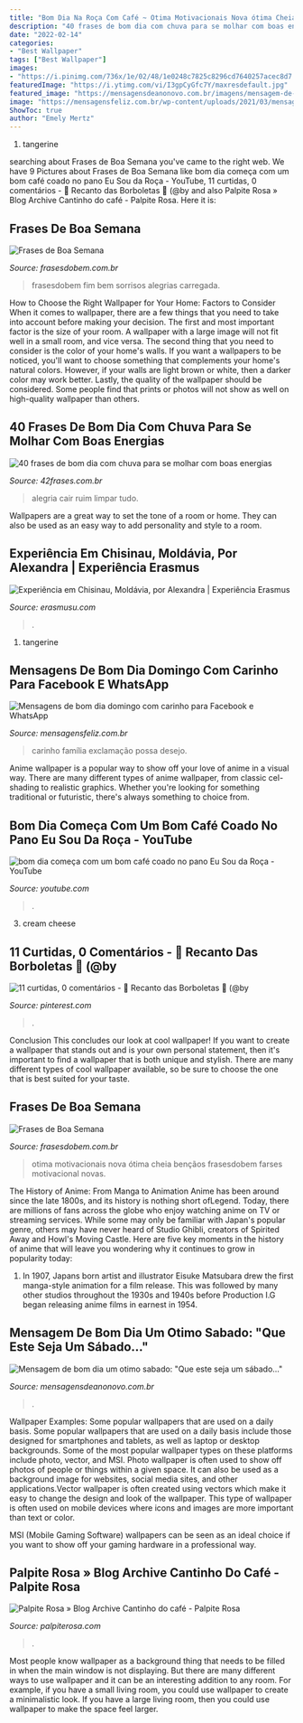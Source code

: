 ```yaml
---
title: "Bom Dia Na Roça Com Café ~ Otima Motivacionais Nova ótima Cheia Bençãos Frasesdobem Farses Motivacional Novas"
description: "40 frases de bom dia com chuva para se molhar com boas energias"
date: "2022-02-14"
categories:
- "Best Wallpaper"
tags: ["Best Wallpaper"]
images:
- "https://i.pinimg.com/736x/1e/02/48/1e0248c7825c8296cd7640257acec8d7.jpg"
featuredImage: "https://i.ytimg.com/vi/I3gpCyGfc7Y/maxresdefault.jpg"
featured_image: "https://mensagensdeanonovo.com.br/imagens/mensagem-de-bom-dia-um-otimo-sabado-768x768.png"
image: "https://mensagensfeliz.com.br/wp-content/uploads/2021/03/mensagens-de-bom-dia-domingo-com-carinho-para-facebook-e-whatsapp-17.jpg"
ShowToc: true
author: "Emely Mertz"
---
```



1. tangerine 

	

		
searching about Frases de Boa Semana you've came to the right web. We have 9 Pictures about Frases de Boa Semana like bom dia começa com um bom café coado no pano Eu Sou da Roça - YouTube, 11 curtidas, 0 comentários - 🦋 Recanto das Borboletas 🦋 (@by and also Palpite Rosa » Blog Archive Cantinho do café - Palpite Rosa. Here it is:
		
    
## Frases De Boa Semana

<img loading=lazy src="https://www.frasesdobem.com.br/wp-content/uploads/2014/05/que-a-semana-venha.jpg?x57856" onerror="this.onerror=null;this.src='https://tse4.mm.bing.net/th?id=OIP.sgHahg6-vjHY8SxfeCLz0gHaF7&amp;pid=15.1';" alt="Frases de Boa Semana">

_Source: frasesdobem.com.br_

>frasesdobem fim bem sorrisos alegrias carregada. 

	

How to Choose the Right Wallpaper for Your Home: Factors to Consider
When it comes to wallpaper, there are a few things that you need to take into account before making your decision. The first and most important factor is the size of your room. A wallpaper with a large image will not fit well in a small room, and vice versa. 
The second thing that you need to consider is the color of your home's walls. If you want a wallpapers to be noticed, you'll want to choose something that complements your home's natural colors. However, if your walls are light brown or white, then a darker color may work better. 
Lastly, the quality of the wallpaper should be considered. Some people find that prints or photos will not show as well on high-quality wallpaper than others.

    
## 40 Frases De Bom Dia Com Chuva Para Se Molhar Com Boas Energias

<img loading=lazy src="https://www.42frases.com.br/wp-content/uploads/2019/11/bom-dia-deixe-a-chuva.jpg" onerror="this.onerror=null;this.src='https://tse3.mm.bing.net/th?id=OIP.ovZfxsa7-WZHpM32BU0lxwHaHa&amp;pid=15.1';" alt="40 frases de bom dia com chuva para se molhar com boas energias">

_Source: 42frases.com.br_

>alegria cair ruim limpar tudo. 

	

Wallpapers are a great way to set the tone of a room or home. They can also be used as an easy way to add personality and style to a room.

    
## Experiência Em Chisinau, Moldávia, Por Alexandra | Experiência Erasmus

<img loading=lazy src="https://d1bvpoagx8hqbg.cloudfront.net/originals/experiencia-em-chisinau-molda-por-alexandra-4109400ac6ecd79499dfb542b25a5d9f.jpg" onerror="this.onerror=null;this.src='https://tse2.mm.bing.net/th?id=OIP.uI6BynRozI7ca3LsvFUMxQHaFj&amp;pid=15.1';" alt="Experiência em Chisinau, Moldávia, por Alexandra | Experiência Erasmus">

_Source: erasmusu.com_

>. 

	

1. tangerine 

    
## Mensagens De Bom Dia Domingo Com Carinho Para Facebook E WhatsApp

<img loading=lazy src="https://mensagensfeliz.com.br/wp-content/uploads/2021/03/mensagens-de-bom-dia-domingo-com-carinho-para-facebook-e-whatsapp-17.jpg" onerror="this.onerror=null;this.src='https://tse1.mm.bing.net/th?id=OIP.S6n7hyVl9rEPhrSsXbTbxQHaJ5&amp;pid=15.1';" alt="Mensagens de bom dia domingo com carinho para Facebook e WhatsApp">

_Source: mensagensfeliz.com.br_

>carinho família exclamação possa desejo. 

	

Anime wallpaper is a popular way to show off your love of anime in a visual way. There are many different types of anime wallpaper, from classic cel-shading to realistic graphics. Whether you're looking for something traditional or futuristic, there's always something to choice from.

    
## Bom Dia Começa Com Um Bom Café Coado No Pano Eu Sou Da Roça - YouTube

<img loading=lazy src="https://i.ytimg.com/vi/I3gpCyGfc7Y/maxresdefault.jpg" onerror="this.onerror=null;this.src='https://tse1.mm.bing.net/th?id=OIP.ZjAOhc_dEL3Pk6vkFLKx9AHaEK&amp;pid=15.1';" alt="bom dia começa com um bom café coado no pano Eu Sou da Roça - YouTube">

_Source: youtube.com_

>. 

	

3. cream cheese 

    
## 11 Curtidas, 0 Comentários - 🦋 Recanto Das Borboletas 🦋 (@by

<img loading=lazy src="https://i.pinimg.com/736x/1e/02/48/1e0248c7825c8296cd7640257acec8d7.jpg" onerror="this.onerror=null;this.src='https://tse1.mm.bing.net/th?id=OIP.IkQLoKgiCpnrcWgo_879rQHaJP&amp;pid=15.1';" alt="11 curtidas, 0 comentários - 🦋 Recanto das Borboletas 🦋 (@by">

_Source: pinterest.com_

>. 

	

Conclusion
This concludes our look at cool wallpaper! If you want to create a wallpaper that stands out and is your own personal statement, then it's important to find a wallpaper that is both unique and stylish. There are many different types of cool wallpaper available, so be sure to choose the one that is best suited for your taste.

    
## Frases De Boa Semana

<img loading=lazy src="https://www.frasesdobem.com.br/wp-content/uploads/2014/09/uma-semana-florida.jpg?x57856" onerror="this.onerror=null;this.src='https://tse1.mm.bing.net/th?id=OIP.o0nqCrOOWnHm5_o39jNQogHaF7&amp;pid=15.1';" alt="Frases de Boa Semana">

_Source: frasesdobem.com.br_

>otima motivacionais nova ótima cheia bençãos frasesdobem farses motivacional novas. 

	

The History of Anime: From Manga to Animation
Anime has been around since the late 1800s, and its history is nothing short ofLegend. Today, there are millions of fans across the globe who enjoy watching anime on TV or streaming services. While some may only be familiar with Japan's popular genre, others may have never heard of Studio Ghibli, creators of Spirited Away and Howl's Moving Castle. Here are five key moments in the history of anime that will leave you wondering why it continues to grow in popularity today:
1) In 1907, Japans born artist and illustrator Eisuke Matsubara drew the first manga-style animation for a film release. This was followed by many other studios throughout the 1930s and 1940s before Production I.G began releasing anime films in earnest in 1954.

    
## Mensagem De Bom Dia Um Otimo Sabado: &quot;Que Este Seja Um Sábado...&quot;

<img loading=lazy src="https://mensagensdeanonovo.com.br/imagens/mensagem-de-bom-dia-um-otimo-sabado-768x768.png" onerror="this.onerror=null;this.src='https://tse4.mm.bing.net/th?id=OIP.2sKaLypiCEkSyp7foZN8WwHaHa&amp;pid=15.1';" alt="Mensagem de bom dia um otimo sabado: &quot;Que este seja um sábado...&quot;">

_Source: mensagensdeanonovo.com.br_

>. 

	

Wallpaper Examples: Some popular wallpapers that are used on a daily basis.
Some popular wallpapers that are used on a daily basis include those designed for smartphones and tablets, as well as laptop or desktop backgrounds. Some of the most popular wallpaper types on these platforms include photo, vector, and MSI. 
Photo wallpaper is often used to show off photos of people or things within a given space. It can also be used as a background image for websites, social media sites, and other applications.Vector wallpaper is often created using vectors which make it easy to change the design and look of the wallpaper. This type of wallpaper is often used on mobile devices where icons and images are more important than text or color. 

MSI (Mobile Gaming Software) wallpapers can be seen as an ideal choice if you want to show off your gaming hardware in a professional way.

    
## Palpite Rosa » Blog Archive Cantinho Do Café - Palpite Rosa

<img loading=lazy src="http://palpiterosa.com/wp-content/uploads/2017/10/cantinho-do-café.jpg" onerror="this.onerror=null;this.src='https://tse4.mm.bing.net/th?id=OIP.3fmn4a5IQAN2Te1hjtHWYwHaKw&amp;pid=15.1';" alt="Palpite Rosa » Blog Archive Cantinho do café - Palpite Rosa">

_Source: palpiterosa.com_

>. 

	

Most people know wallpaper as a background thing that needs to be filled in when the main window is not displaying. But there are many different ways to use wallpaper and it can be an interesting addition to any room. For example, if you have a small living room, you could use wallpaper to create a minimalistic look. If you have a large living room, then you could use wallpaper to make the space feel larger.

